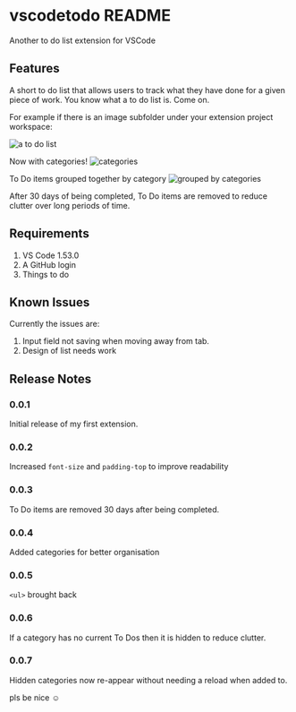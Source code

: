 # vscodetodo README

 Another to do list extension for VSCode

## Features

A short to do list that allows users to track what they have done for a given piece of work. You know what a to do list is. Come on.

For example if there is an image subfolder under your extension project workspace:

![a to do list](https://i.imgur.com/9bDCkFt.png\ "Pretty basic stuff")

Now with categories!
![categories](https://i.imgur.com/25fsRUi.png\ "Now with categories!")

To Do items grouped together by category
![grouped by categories](https://i.imgur.com/SNJZtm6.png\ "Grouped by their categories")

After 30 days of being completed, To Do items are removed to reduce clutter over long periods of time.

<!-- > Tip: Many popular extensions utilize animations. This is an excellent way to show off your extension! We recommend short, focused animations that are easy to follow. -->

## Requirements

1) VS Code 1.53.0
1) A GitHub login
1) Things to do

<!-- ## Extension Settings
 -->


<!-- For example:

This extension contributes the following settings:

* `myExtension.enable`: enable/disable this extension
* `myExtension.thing`: set to `blah` to do something -->

## Known Issues

Currently the issues are:

1) Input field not saving when moving away from tab.
1) Design of list needs work

## Release Notes

### 0.0.1

Initial release of my first extension.

### 0.0.2

Increased `font-size` and `padding-top` to improve readability

### 0.0.3

To Do items are removed 30 days after being completed.

### 0.0.4

Added categories for better organisation

### 0.0.5

`<ul>` brought back

### 0.0.6

If a category has no current To Dos then it is hidden to reduce clutter.

### 0.0.7

Hidden categories now re-appear without needing a reload when added to. 

pls be nice ☺
